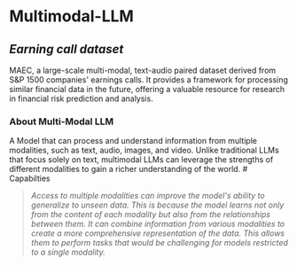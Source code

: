 # Multimodal-LLM
<h2><b><i>Earning call dataset</i></b></h2>
MAEC, a large-scale multi-modal, text-audio paired dataset derived from S&amp;P 1500 companies' earnings calls. It provides a framework for processing similar financial data in the future, offering a valuable resource for research in financial risk prediction and analysis.

<h3><b>About Multi-Modal LLM</b></h3>
A Model that can process and understand information from multiple modalities, such as text, audio, images, and video. Unlike traditional LLMs that focus solely on text, multimodal LLMs can leverage the strengths of different modalities to gain a richer understanding of the world.
# Capabilties
<blockquote> <i>Access to multiple modalities can improve the model's ability to generalize to unseen data. This is because the model learns not only from the content of each modality but also from the relationships between them.
It can combine information from various modalities to create a more comprehensive representation of the data. This allows them to perform tasks that would be challenging for models restricted to a single modality.</i> </blockquote>
